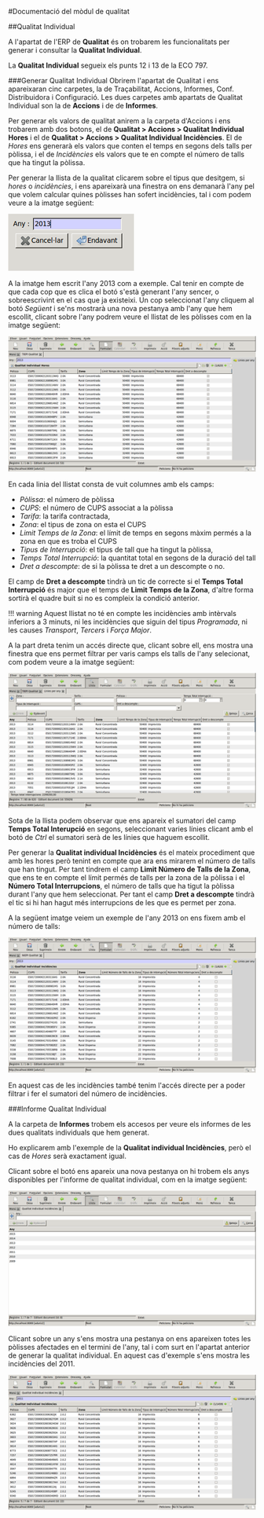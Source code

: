 #Documentació del mòdul de qualitat

##Qualitat Individual

A l'apartat de l'ERP de **Qualitat** és on trobarem les funcionalitats per generar i consultar la **Qualitat Individual**.

La **Qualitat Individual** segueix els punts 12 i 13 de la ECO 797.


###Generar Qualitat Individual
Obrirem l'apartat de Qualitat i ens apareixaran cinc carpetes, la de Traçabilitat, Accions, Informes, Conf. Distribuidora i Configuració. Les dues carpetes amb apartats de Qualitat Individual son la de **Accions** i de de **Informes**.

Per generar els valors de qualitat anirem a la carpeta d'Accions i ens trobarem amb dos botons, el de **Qualitat > Accions > Qualitat Individual Hores** i el de **Qualitat > Accions > Qualitat Individual Incidències**.
El de *Hores* ens generarà els valors que conten el temps en segons dels talls per pòlissa, i el de *Incidències* els valors que te en compte el número de talls que ha tingut la pòlissa.

Per generar la llista de la qualitat clicarem sobre el tipus que desitgem, si *hores* o *incidències*, i ens apareixarà una finestra on ens demanarà l'any pel que volem calcular quines pòlisses han sofert incidències, tal i com podem veure a la imatge següent:

![](_static/calidad_individual/TIEPI_1.png)

A la imatge hem escrit l'any 2013 com a exemple. Cal tenir en compte de que cada cop que es clica el botó s'està generant l'any sencer, o sobreescrivint en el cas que ja existeixi.
Un cop seleccionat l'any cliquem al botó *Següent* i se'ns mostrarà una nova pestanya amb l'any que hem escollit, clicant sobre l'any podrem veure el llistat de les pòlisses com en la imatge següent:

![](_static/calidad_individual/TIEPI_2.png)

En cada linia del llistat consta de vuit columnes amb els camps:

- *Pòlissa*: el número de pòlissa
- *CUPS*: el número de CUPS associat a la pòlissa
- *Tarifa*: la tarifa contractada,
- *Zona*: el tipus de zona on esta el CUPS
- *Limit Temps de la Zona*: el límit de temps en segons màxim permés a la zona en que es troba el CUPS
- *Tipus de Interrupció*: el tipus de tall que ha tingut la pòlissa,
- *Temps Total Interrupció*: la quantitat total en segons de la duració del tall
- *Dret a descompte*: de si la pòlissa te dret a un descompte o no.

El camp de **Dret a descompte** tindrà un tic de correcte si el **Temps Total Interrupció** és major que el temps de **Limit Temps de la Zona**, d'altre forma sortirà el quadre buit si no es compleix la condició anterior.

!!! warning
	Aquest llistat no té en compte les incidències amb intèrvals inferiors a 3 minuts, ni les incidències que siguin del tipus *Programada*, ni les causes *Transport*, *Tercers* i *Força Major*.


A la part dreta tenim un accés directe que, clicant sobre ell, ens mostra una finestra que ens permet filtrar per varis camps els talls de l'any selecionat, com podem veure a la imatge següent:

![](_static/calidad_individual/TIEPI_3.png)

Sota de la llista podem observar que ens apareix el sumatori del camp **Temps Total Interupció** en segons, seleccionant varies línies clicant amb el botó de *Ctrl* el sumatori serà de les línies que haguem escollit.

Per generar la **Qualitat individual Incidències** és el mateix procediment que amb les hores però tenint en compte que ara ens mirarem el número de talls que han tingut. Per tant tindrem el camp **Limit Número de Talls de la Zona**, que ens te en compte el límit permés de talls per la zona de la pòlissa i el **Número Total Interrupcions**, el número de talls que ha tigut la pòlissa durant l'any que hem seleccionat. Per tant el camp **Dret a descompte** tindrà el tic si hi han hagut més interrupcions de les que es permet per zona.

A la següent imatge veiem un exemple de l'any 2013 on ens fixem amb el número de talls:

![](_static/calidad_individual/TIEPI_4.png)

En aquest cas de les incidències també tenim l'accés directe per a poder filtrar i fer el sumatori del número de incidències.


###Informe Qualitat Individual

A la carpeta de **Informes** trobem els accesos per veure els informes de les dues qualitats individuals que hem generat.

Ho explicarem amb l'exemple de la **Qualitat individual Incidències**, però el cas de *Hores* serà exactament igual.

Clicant sobre el botó ens apareix una nova pestanya on hi trobem els anys disponibles per l'informe de qualitat individual, com en la imatge següent:

![](_static/calidad_individual/TIEPI_5.png)

Clicant sobre un any s'ens mostra una pestanya on ens apareixen totes les pòlisses afectades en el termini de l'any, tal i com surt en l'apartat anterior de generar la qualitat individual.
En aquest cas d'exemple s'ens mostra les incidències del 2011.

![](_static/calidad_individual/TIEPI_6.png)
